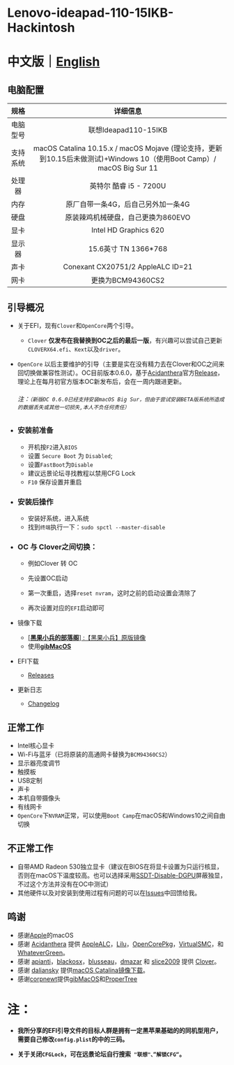 # Lenovo-ideapad-110-15IKB-Hackintosh

# 中文版｜[English]( README-EN.md)

## 电脑配置

|   规格   |                           详细信息                           |
| :------: | :----------------------------------------------------------: |
| 电脑型号 |                     联想Ideapad110-15IKB                     |
| 支持系统 | macOS Catalina 10.15.x / macOS Mojave (理论支持，更新到10.15后未做测试)+Windows 10（使用Boot Camp）/ macOS Big Sur 11 |
|  处理器  |                    英特尔 酷睿 i5 - 7200U                    |
|   内存   |              原厂自带一条4G，后自己另外加一条4G              |
|   硬盘   |              原装辣鸡机械硬盘，自己更换为860EVO              |
|   显卡   |                    Intel HD Graphics 620                     |
|  显示器  |                     15.6英寸 TN 1366*768                     |
|   声卡   |              Conexant CX20751/2  AppleALC ID=21              |
|   网卡   |                      更换为BCM94360CS2                       |

## 引导概况

- 关于EFI，现有`Clover`和`OpenCore`两个引导。
  
  - `Clover`  **仅发布在我替换到OC之后的最后一版**，有兴趣可以尝试自己更新`CLOVERX64.efi`、`Kext`以及`driver`。
  
- `OpenCore`  以后主要维护的引导（主要是实在没有精力去在Clover和OC之间来回切换做兼容性测试）。OC目前版本0.6.0，基于[Acidanthera](https://github.com/acidanthera)官方[Release](https://github.com/acidanthera/OpenCorePkg/releases)，理论上在每月初官方版本OC新发布后，会在一周内跟进更新。
  
    ###### 注：`（新版OC 0.6.0已经支持安装macOS Big Sur，但由于尝试安装BETA版系统所造成的数据丢失或其他一切损失,本人不负任何责任）`
  
- ### 安装前准备
  
  - 开机按`F2`进入`BIOS`
  - 设置 `Secure Boot` 为 `Disabled`;
  - 设置`FastBoot`为`Disable`
  - 建议远景论坛寻找教程以禁用CFG Lock
  - `F10` 保存设置并重启

- ### 安装后操作
  
  - 安装好系统，进入系统
  - 找到`终端`执行一下：`sudo spctl --master-disable`

- ### OC 与 Clover之间切换：
  
  - 例如Clover 转 OC
  
  - 先设置OC启动
  
  - 第一次重启，选择`reset nvram`，这时之前的启动设置会清除了
  
  - 再次设置对应的`EFI`启动即可

- 镜像下载
  
  - [[**黑果小兵的部落阁**] :【黑果小兵】原版镜像](https://blog.daliansky.net/categories/下载/镜像/)
  - 使用[**gibMacOS**](https://github.com/corpnewt/gibMacOS)
  
- EFI下载
  
  - [Releases](https://github.com/WenvyG/Lenovo-ideapad-110-15IKB-Hackintosh/releases)

- 更新日志  
  
  - [Changelog](Changelog.md)

## 正常工作

- Intel核心显卡
- Wi-Fi与蓝牙（已将原装的高通网卡替换为`BCM94360CS2`）
- 显示器亮度调节
- 触摸板 
- USB定制
- 声卡
- 本机自带摄像头
- 有线网卡
- `OpenCore`下`NVRAM`正常，可以使用`Boot Camp`在macOS和Windows10之间自由切换

## 不正常工作

- 自带AMD Radeon 530独立显卡（建议在BIOS在将显卡设置为只运行核显，否则在macOS下温度较高。也可以选择采用[SSDT-Disable-DGPU](SSDT-Disable-DGPU.aml)屏蔽独显，不过这个方法并没有在OC中测试）
- 其他硬件以及对安装到使用过程有问题的可以在[Issues](https://github.com/WenvyG/Lenovo-ideapad-110-15IKB-Hackintosh/issues)中回馈给我。

## 鸣谢

- 感谢[Apple](https://www.apple.com/cn/)的macOS
- 感谢 [Acidanthera](https://github.com/acidanthera) 提供 [AppleALC](https://github.com/acidanthera/AppleALC)，[Lilu](https://github.com/acidanthera/Lilu)，[OpenCorePkg](https://github.com/acidanthera/OpenCorePkg)，[VirtualSMC](https://github.com/acidanthera/VirtualSMC)，和 [WhateverGreen](https://github.com/acidanthera/WhateverGreen)。
- 感谢 [apianti](https://sourceforge.net/u/apianti)，[blackosx](https://sourceforge.net/u/blackosx)，[blusseau](https://sourceforge.net/u/blusseau)，[dmazar](https://sourceforge.net/u/dmazar) 和 [slice2009](https://sourceforge.net/u/slice2009) 提供 [Clover](https://github.com/CloverHackyColor/CloverBootloader)。
- 感谢 [daliansky](https://github.com/daliansky) 提供[macOS Catalina镜像下载](https://blog.daliansky.net/categories/下载/镜像/)。
- 感谢[corpnewt](https://github.com/corpnewt)提供[gibMacOS](https://github.com/corpnewt/gibMacOS)和[ProperTree](https://github.com/corpnewt/ProperTree)

# 注：

- **我所分享的EFI引导文件的目标人群是拥有一定黑苹果基础的的同机型用户，需要自己修改`config.plist`的中的三码。**

- **关于关闭`CFGLock`，可在远景论坛自行搜索` "联想"、”解锁CFG“`。**

  